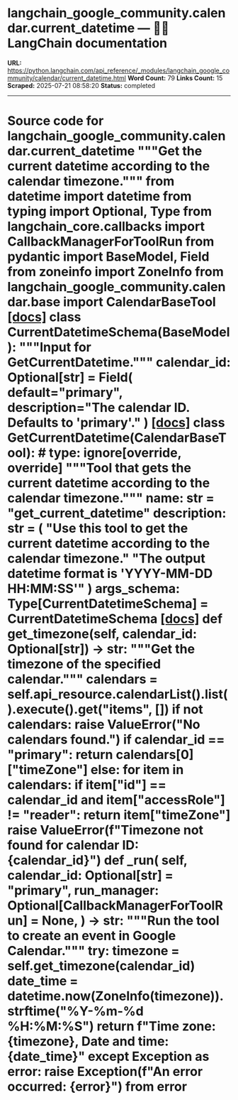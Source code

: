 # langchain_google_community.calendar.current_datetime — 🦜🔗 LangChain  documentation

**URL:** https://python.langchain.com/api_reference/_modules/langchain_google_community/calendar/current_datetime.html
**Word Count:** 79
**Links Count:** 15
**Scraped:** 2025-07-21 08:58:20
**Status:** completed

---

# Source code for langchain\_google\_community.calendar.current\_datetime               """Get the current datetime according to the calendar timezone."""          from datetime import datetime     from typing import Optional, Type          from langchain_core.callbacks import CallbackManagerForToolRun     from pydantic import BaseModel, Field     from zoneinfo import ZoneInfo          from langchain_google_community.calendar.base import CalendarBaseTool                              [[docs]](https://python.langchain.com/api_reference/google_community/calendar/langchain_google_community.calendar.current_datetime.CurrentDatetimeSchema.html#langchain_google_community.calendar.current_datetime.CurrentDatetimeSchema)     class CurrentDatetimeSchema(BaseModel):         """Input for GetCurrentDatetime."""              calendar_id: Optional[str] = Field(             default="primary", description="The calendar ID. Defaults to 'primary'."         )                                             [[docs]](https://python.langchain.com/api_reference/google_community/calendar/langchain_google_community.calendar.current_datetime.GetCurrentDatetime.html#langchain_google_community.calendar.current_datetime.GetCurrentDatetime)     class GetCurrentDatetime(CalendarBaseTool):  # type: ignore[override, override]         """Tool that gets the current datetime according to the calendar timezone."""              name: str = "get_current_datetime"         description: str = (             "Use this tool to get the current datetime according to the calendar timezone."             "The output datetime format is 'YYYY-MM-DD HH:MM:SS'"         )         args_schema: Type[CurrentDatetimeSchema] = CurrentDatetimeSchema                         [[docs]](https://python.langchain.com/api_reference/google_community/calendar/langchain_google_community.calendar.current_datetime.GetCurrentDatetime.html#langchain_google_community.calendar.current_datetime.GetCurrentDatetime.get_timezone)         def get_timezone(self, calendar_id: Optional[str]) -> str:             """Get the timezone of the specified calendar."""             calendars = self.api_resource.calendarList().list().execute().get("items", [])             if not calendars:                 raise ValueError("No calendars found.")             if calendar_id == "primary":                 return calendars[0]["timeZone"]             else:                 for item in calendars:                     if item["id"] == calendar_id and item["accessRole"] != "reader":                         return item["timeZone"]                 raise ValueError(f"Timezone not found for calendar ID: {calendar_id}")                             def _run(             self,             calendar_id: Optional[str] = "primary",             run_manager: Optional[CallbackManagerForToolRun] = None,         ) -> str:             """Run the tool to create an event in Google Calendar."""             try:                 timezone = self.get_timezone(calendar_id)                 date_time = datetime.now(ZoneInfo(timezone)).strftime("%Y-%m-%d %H:%M:%S")                 return f"Time zone: {timezone}, Date and time: {date_time}"             except Exception as error:                 raise Exception(f"An error occurred: {error}") from error
